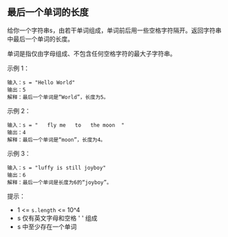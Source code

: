 ## 最后一个单词的长度

给你一个字符串s，由若干单词组成，单词前后用一些空格字符隔开。返回字符串中最后一个单词的长度。

单词是指仅由字母组成、不包含任何空格字符的最大子字符串。

示例 1：
```
输入：s = "Hello World"
输出：5
解释：最后一个单词是“World”，长度为5。
```
示例 2：
```
输入：s = "   fly me   to   the moon  "
输出：4
解释：最后一个单词是“moon”，长度为4。
```
示例 3：
```
输入：s = "luffy is still joyboy"
输出：6
解释：最后一个单词是长度为6的“joyboy”。
```

提示：

* 1 <= `s.length` <= 10^4
* s 仅有英文字母和空格 ' ' 组成
* s 中至少存在一个单词